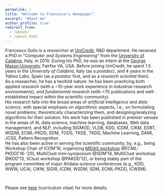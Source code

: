 ```yaml
---
permalink: /
title: "Welcome to Francesco's Homepage!"
excerpt: "About me"
author_profile: true
redirect_from: 
  - /about/
  - /about.html
---
```



Francesco Gullo is a *researcher* at [UniCredit](https://www.unicreditgroup.eu/en.html">UniCredit), R&D department. 
He received a PhD in "*Computer and Systems Engineering*" from the [University of Calabria](https://www.unical.it), Italy, in 2010. 
During his PhD, he was an *intern* at the [George Mason University](https://www2.gmu.edu), Fairfax VA, USA. 
Before joining UniCredit, he spent 1.5 years in the *University of Calabria*, Italy (as a *postdoc*), and 4 years in the *Yahoo Labs*, Spain (as a *postdoc* first, and as a *research scientist* then).
<br>
As a researcher, he has a twofold nature:
he has been practicing both *applied research* (with a ~10-year work experience in industrial-research environments), and *fundamental research* (with >70 publications and well-established impact within the scientific community).
<br>
His research falls into the broad areas of *artificial intelligence* and *data science*, with special emphasis on *algorithmic* aspects, i.e., on formulating novel problems, theoretically characterizing them, and designing/analyzing algorithms for their solution.
His work has been published in premier venues in the areas of AI, data science, machine learning, databases, Web data management, and NLP, including SIGMOD, VLDB, KDD, ICDM, CIKM, EDBT, WSDM, ECML-PKDD, SDM, TODS, TKDE, TKDD, Machine Learning, DAMI, JCSS, Pattern Recognition.
<br>
He has also been active in serving the scientific community, by, e.g., being Workshop Chair of ICDM’16, organizing [MIDAS workshop](http://midas.portici.enea.it) @ECML-PKDD['16-'20], MultiClust mini-symposium @SDM'14, MultiClust workshop @KDD'13, 3Clust workshop @PAKDD'12), or being stably part of the program committee of major AI/data-science conferences (e.g., KDD, WWW, IJCAI, CIKM, SIGIR, ICDM, WSDM, SDM, ECML-PKDD, ICWSM).

<br>

Please see <a href="/files/CV_FrancescoGullo.pdf">here</a> (curriculum vitae) for more details.









